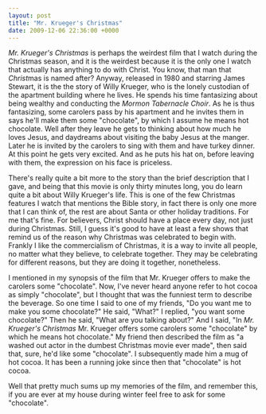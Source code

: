 ```yaml
---
layout: post
title: "Mr. Krueger's Christmas"
date: 2009-12-06 22:36:00 +0000
---
```

<i>Mr. Krueger's Christmas</i> is perhaps the weirdest film that I watch during the Christmas season, and it is the weirdest because it is the only one I watch that actually has anything to do with Christ. You know, that man that <i>Christ</i>mas is named after? Anyway, released in 1980 and starring James Stewart, it is the the story of Willy Krueger, who is the lonely custodian of the apartment building where he lives. He spends his time fantasizing about being wealthy and conducting the <i>Mormon Tabernacle Choir</i>. As he is thus fantasizing, some carolers pass by his apartment and he invites them in says he'll make them some "chocolate", by which I assume he means hot chocolate. Well after they leave he gets to thinking about how much he loves Jesus, and daydreams about visiting the baby Jesus at the manger. Later he is invited by the carolers to sing with them and have turkey dinner. At this point he gets very excited. And as he puts his hat on, before leaving with them, the expression on his face is priceless.

There's really quite a bit more to the story than the brief description that I gave, and being that this movie is only thirty minutes long, you do learn quite a bit about Willy Krueger's life. This is one of the few Christmas features I watch that mentions the Bible story, in fact there is only one more that I can think of, the rest are about Santa or other holiday traditions. For me that's fine. For believers, Christ should have a place every day, not just during Christmas. Still, I guess it's good to have at least a few shows that remind us of the reason why Christmas was celebrated to begin with. Frankly I like the commercialism of Christmas, it is a way to invite all people, no matter what they believe, to celebrate together. They may be celebrating for different reasons, but they are doing it together, nonetheless.

I mentioned in my synopsis of the film that Mr. Krueger offers to make the carolers some "chocolate". Now, I've never heard anyone refer to hot cocoa as simply "chocolate", but I thought that was the funniest term to describe the beverage. So one time I said to one of my friends, "Do you want me to make you some chocolate?" He said, "What?" I replied, "you want some chocolate?" Then he said, "What are you talking about?" And I said, "In <i>Mr. Krueger's Christmas</i> Mr. Krueger offers some carolers some "chocolate" by which he means hot chocolate." My friend then described the film as "a washed out actor in the dumbest Christmas movie ever made", then said that, sure, he'd like some "chocolate". I subsequently made him a mug of hot cocoa. It has been a running joke since then that "chocolate" is hot cocoa.

Well that pretty much sums up my memories of the film, and remember this, if you are ever at my house during winter feel free to ask for some "chocolate".
